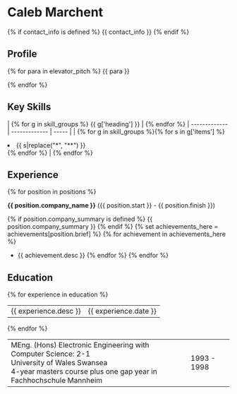 Caleb Marchent
==
{% if contact_info is defined %}
{{ contact_info }}
{% endif %}

Profile
--
{% for para in elevator_pitch %}
{{ para }}

{% endfor %}

Key Skills
--

| {% for g in skill_groups %} {{ g['heading'] }} | {% endfor %} 
| ------------- | ------------- | ----- |
| {% for g in skill_groups %}{% for s in g['items'] %}<li> {{ s|replace("*", "**") }} <br />{% endfor %} | {% endfor %}

 


Experience
--
{% for position in positions %}

**{{ position.company_name }}** ({{ position.start }} - {{ position.finish }})
</table>

{% if position.company_summary is defined %}
{{ position.company_summary }}
{% endif %}
{% set achievements_here = achievements[position.brief] %}
{% for achievement in achievements_here %}
* {{ achievement.desc }}
{% endfor %}
{% endfor %}

Education
--
{% for experience in education %}
<table>
    <tr><td>{{ experience.desc }}<td class="date">{{ experience.date }}</td>
</table>
{% endfor %}
<table>
    <tr>
        <td>
MEng. (Hons) Electronic Engineering with Computer Science: 2-1 <br>
University of Wales Swansea <br>
4-year masters course plus one gap year in Fachhochschule Mannheim
        <td class="date">
        1993 - 1998</td>
    </tr>
</table>
</body>